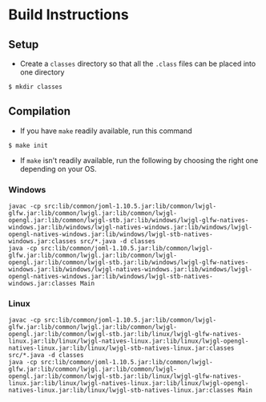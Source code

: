 # Build Instructions

## Setup
- Create a `classes` directory so that all the `.class` files can be placed into one directory
```
$ mkdir classes
```

## Compilation
- If you have `make` readily available, run this command
```
$ make init
```

- If `make` isn't readily available, run the following by choosing the right one depending on your OS.
### Windows
```
javac -cp src:lib/common/joml-1.10.5.jar:lib/common/lwjgl-glfw.jar:lib/common/lwjgl.jar:lib/common/lwjgl-opengl.jar:lib/common/lwjgl-stb.jar:lib/windows/lwjgl-glfw-natives-windows.jar:lib/windows/lwjgl-natives-windows.jar:lib/windows/lwjgl-opengl-natives-windows.jar:lib/windows/lwjgl-stb-natives-windows.jar:classes src/*.java -d classes
java -cp src:lib/common/joml-1.10.5.jar:lib/common/lwjgl-glfw.jar:lib/common/lwjgl.jar:lib/common/lwjgl-opengl.jar:lib/common/lwjgl-stb.jar:lib/windows/lwjgl-glfw-natives-windows.jar:lib/windows/lwjgl-natives-windows.jar:lib/windows/lwjgl-opengl-natives-windows.jar:lib/windows/lwjgl-stb-natives-windows.jar:classes Main
```

### Linux
```
javac -cp src:lib/common/joml-1.10.5.jar:lib/common/lwjgl-glfw.jar:lib/common/lwjgl.jar:lib/common/lwjgl-opengl.jar:lib/common/lwjgl-stb.jar:lib/linux/lwjgl-glfw-natives-linux.jar:lib/linux/lwjgl-natives-linux.jar:lib/linux/lwjgl-opengl-natives-linux.jar:lib/linux/lwjgl-stb-natives-linux.jar:classes src/*.java -d classes
java -cp src:lib/common/joml-1.10.5.jar:lib/common/lwjgl-glfw.jar:lib/common/lwjgl.jar:lib/common/lwjgl-opengl.jar:lib/common/lwjgl-stb.jar:lib/linux/lwjgl-glfw-natives-linux.jar:lib/linux/lwjgl-natives-linux.jar:lib/linux/lwjgl-opengl-natives-linux.jar:lib/linux/lwjgl-stb-natives-linux.jar:classes Main
```
